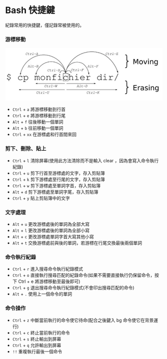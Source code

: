 # Bash 快捷鍵

紀錄常用的快捷鍵，僅記錄常被使用的。

### 游標移動

![](.gitbook/assets/bashshotcut.jpg)

* `Ctrl` + `a` 將游標移動到行首
* `Ctrl` + `e` 將游標移動到行尾
* `Alt` + `f` 往後移動一個單詞
* `Alt` + `b` 往前移動一個單詞
* `Ctrl` + `xx` 在游標處和行首間來回

### 剪下、刪除、貼上

* `Ctrl` + `l` 清除屏幕\(使用此方法清除而不是輸入 clear ，因為會寫入命令執行紀錄\)
* `Ctrl` + `u` 剪下行首至游標處的文字，存入剪貼簿
* `Ctrl` + `k` 剪下游標處至行尾的文字，存入剪貼簿
* `Ctrl` + `w` 剪下游標處至單詞字首，存入剪貼簿
* `Alt` + `d` 剪下游標處至單詞字尾，存入剪貼簿
* `Ctrl` + `y` 貼上剪貼簿中的文字

### 文字處理

* `Alt` + `u` 更改游標處後的單詞為全部大寫
* `Alt` + `l` 更改游標處後的單詞為全部小寫
* `Alt` + `c` 更改游標處單詞字首大寫其他小寫
* `Alt` + `t` 交換游標處前與後的單詞，若游標在行尾交換最後兩個單詞

### 命令執行紀錄

* `Ctrl` + `r` 進入搜尋命令執行紀錄模式
* `Ctrl` + `o` 直接執行搜尋匹配的紀錄命令\(如果不需要直接執行仍保留命令，按下 Ctrl + e 將游標移動至最後即可\)
* `Ctrl` + `g` 退出搜尋命令執行紀錄模式\(不會印出搜尋匹配的命令\)
* `Alt` + `.` 使用上一個命令的單詞

### 命令操作

* `Ctrl` + `z` 中斷當前執行的命令使它待命\(配合之後鍵入 bg 命令使它在背景運行\)
* `Ctrl` + `c` 終止當前執行的命令
* `Ctrl` + `s` 終止輸出到屏幕
* `Ctrl` + `q` 允許輸出到屏幕
* `!!` 重複執行最後一個命令

